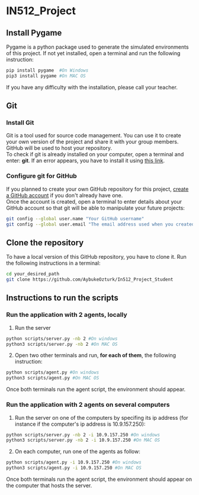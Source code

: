 # IN512_Project

## Install Pygame
Pygame is a python package used to generate the simulated environments of this project.
If not yet installed, open a terminal and run the following instruction:
```bash
pip install pygame  #On Windows
pip3 install pygame #On MAC OS
```

If you have any difficulty with the installation, please call your teacher.

## Git
### Install Git
Git is a tool used for source code management. You can use it to create your own version of the project and share it with your group members. GitHub will be used to host your repository.</br>
To check if git is already installed on your computer, open a terminal and enter: **git**. If an error appears, you have to install it using [this link](https://git-scm.com/downloads).

### Configure git for GitHub
If you planned to create your own GitHub repository for this project, [create a GitHub account](https://github.com/signup?ref_cta=Sign+up&ref_loc=header+logged+out&ref_page=%2F&source=header-home) if you don't already have one.</br>
Once the account is created, open a terminal to enter details about your GitHub account so that git will be able to manipulate your future projects:
```bash
git config --global user.name "Your GitHub username"
git config --global user.email "The email address used when you created your GitHub account"
```

## Clone the repository
To have a local version of this GitHub repository, you have to clone it. Run the following instructions in a terminal:
<!-- ### Clone it with VS Code
1. Copy the url of the repository
2. On VS Code, press **Ctrl + Shift + P** (on Windows) or **Cmd + Shift + P** (on MAC OS) to open the command palette.
3. Press **clone** then click on **Gt:clone**.
4. Paste the url copied from step 1 then press 'Enter'.
5. In the pop-up window, specify where you want to clone the project.

### Clone it with command lines
Another solution is to open a terminal and run: -->
```bash
cd your_desired_path
git clone https://github.com/AybukeOzturk/In512_Project_Student
```

## Instructions to run the scripts
### Run the application with 2 agents, locally
1. Run the server
```bash
python scripts/server.py -nb 2 #On windows
python3 scripts/server.py -nb 2 #On MAC OS
```

2. Open two other terminals and run, **for each of them**, the following instruction:
```bash
python scripts/agent.py #On windows
python3 scripts/agent.py #On MAC OS
```

Once both terminals run the agent script, the environment should appear.


### Run the application with 2 agents on several computers
1. Run the server on one of the computers by specifing its ip address (for instance if the computer's ip address is 10.9.157.250):
```bash
python scripts/server.py -nb 2 -i 10.9.157.250 #On windows
python3 scripts/server.py -nb 2 -i 10.9.157.250 #On MAC OS
```

2. On each computer, run one of the agents as follow:
```bash
python scripts/agent.py -i 10.9.157.250 #On windows
python3 scripts/agent.py -i 10.9.157.250 #On MAC OS
```

Once both terminals run the agent script, the environment should appear on the computer that hosts the server.